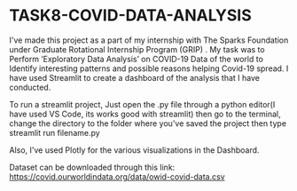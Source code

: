 # TASK8-COVID-DATA-ANALYSIS
I've made this project as a part of my internship with The Sparks Foundation under Graduate Rotational Internship Program (GRIP) . My task was to Perform ‘Exploratory Data Analysis’ on COVID-19 Data of the world to Identify interesting patterns and possible reasons helping Covid-19 spread.
I have used Streamlit to create a dashboard of the analysis that I have conducted. 

To run a streamlit project, Just open the .py file through a python editor(I have used VS Code, its works good with streamlit) then go to the terminal, change the directory to the folder where you've saved the project then type streamlit run filename.py

Also, I've used Plotly for the various visualizations in the Dashboard.

Dataset can be downloaded through this link: https://covid.ourworldindata.org/data/owid-covid-data.csv
